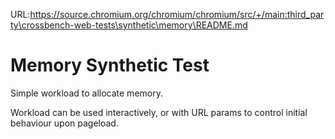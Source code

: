 URL:https://source.chromium.org/chromium/chromium/src/+/main:third_party\crossbench-web-tests\synthetic\memory\README.md
# Memory Synthetic Test

Simple workload to allocate memory.

Workload can be used interactively, or with URL params to control initial
behaviour upon pageload.
